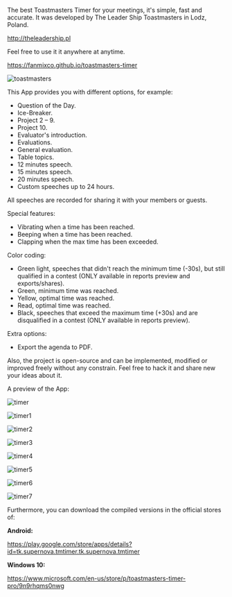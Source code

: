 The best Toastmasters Timer for your meetings, it's simple, fast and accurate. It was developed by The Leader Ship Toastmasters in Lodz, Poland.

http://theleadership.pl

Feel free to use it it anywhere at anytime.

https://fanmixco.github.io/toastmasters-timer

![toastmasters](http://dominicanewsonline.com/news/wp-content/uploads/2014/10/ToastmastersLogoColor-300x262.jpg)

This App provides you with different options, for example:
- Question of the Day.
- Ice-Breaker.
- Project 2 – 9.
- Project 10.
- Evaluator's introduction.
- Evaluations.
- General evaluation.
- Table topics.
- 12 minutes speech.
- 15 minutes speech.
- 20 minutes speech.
- Custom speeches up to 24 hours.

All speeches are recorded for sharing it with your members or guests.

Special features:
- Vibrating when a time has been reached.
- Beeping when a time has been reached.
- Clapping when the max time has been exceeded.

Color coding:
- Green light, speeches that didn't reach the minimum time (-30s), but still qualified in a contest (ONLY available in reports preview and exports/shares).
- Green, minimum time was reached.
- Yellow, optimal time was reached.
- Read, optimal time was reached.
- Black, speeches that exceed the maximum time (+30s) and are disqualified in a contest (ONLY available in reports preview).

Extra options:
- Export the agenda to PDF.

Also, the project is open-source and can be implemented, modified or improved freely without any constrain. Feel free to hack it and share new your ideas about it.

A preview of the App:

![timer](https://mir-cdn.behance.net/v1/rendition/project_modules/fs/8d504a63506593.5c2745ffb5dfe.png)

![timer1](https://mir-cdn.behance.net/v1/rendition/project_modules/fs/1ef46663506593.5c2745ffb4ff5.png)

![timer2](https://mir-cdn.behance.net/v1/rendition/project_modules/fs/aa9ec263506593.5c2745ffb413b.png)

![timer3](https://mir-cdn.behance.net/v1/rendition/project_modules/fs/7ec61a63506593.5c2745ffb5245.png)

![timer4](https://mir-cdn.behance.net/v1/rendition/project_modules/fs/c9aa9e63506593.5c2745ffb5440.png)

![timer5](https://mir-cdn.behance.net/v1/rendition/project_modules/fs/c9aa9e63506593.5c2745ffb5440.png)

![timer6](https://mir-cdn.behance.net/v1/rendition/project_modules/fs/475fcb63506593.5c2745ffb56c8.png)

![timer7](https://mir-cdn.behance.net/v1/rendition/project_modules/fs/7ac79763506593.5c2745ffb6088.png)

Furthermore, you can download the compiled versions in the official stores of:

**Android:**

https://play.google.com/store/apps/details?id=tk.supernova.tmtimer.tk.supernova.tmtimer

**Windows 10:**

https://www.microsoft.com/en-us/store/p/toastmasters-timer-pro/9n9rhqms0nwg
